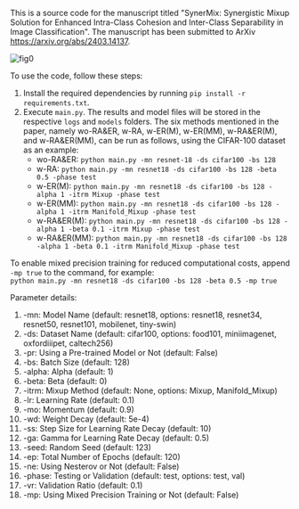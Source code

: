 This is a source code for the manuscript titled "SynerMix: Synergistic Mixup Solution for Enhanced Intra-Class Cohesion and Inter-Class Separability in Image Classification". The manuscript has been submitted to ArXiv https://arxiv.org/abs/2403.14137.  

![fig0](https://github.com/wxitxy/synermix/assets/129836406/2612998e-cb64-438f-99d8-d4ef5c77f1fc)

  
To use the code, follow these steps:  
1. Install the required dependencies by running `pip install -r requirements.txt`.  
2. Execute `main.py`. The results and model files will be stored in the respective `logs` and `models` folders. The six methods mentioned in the paper, namely wo-RA&ER, w-RA, w-ER(M), w-ER(MM), w-RA&ER(M), and w-RA&ER(MM), can be run as follows, using the CIFAR-100 dataset as an example:  
   - wo-RA&ER: `python main.py -mn resnet-18 -ds cifar100 -bs 128`  
   - w-RA: `python main.py -mn resnet18 -ds cifar100 -bs 128 -beta 0.5 -phase test`  
   - w-ER(M): `python main.py -mn resnet18 -ds cifar100 -bs 128 -alpha 1 -itrm Mixup -phase test`  
   - w-ER(MM): `python main.py -mn resnet18 -ds cifar100 -bs 128 -alpha 1 -itrm Manifold_Mixup -phase test`  
   - w-RA&ER(M): `python main.py -mn resnet18 -ds cifar100 -bs 128 -alpha 1 -beta 0.1 -itrm Mixup -phase test`  
   - w-RA&ER(MM): `python main.py -mn resnet18 -ds cifar100 -bs 128 -alpha 1 -beta 0.1 -itrm Manifold_Mixup -phase test`  

To enable mixed precision training for reduced computational costs, append `-mp true` to the command, for example:  
`python main.py -mn resnet18 -ds cifar100 -bs 128 -beta 0.5 -mp true`  
  
Parameter details:  
1. -mn: Model Name (default: resnet18, options: resnet18, resnet34, resnet50, resnet101, mobilenet, tiny-swin)  
2. -ds: Dataset Name (default: cifar100, options: food101, miniimagenet, oxfordiiipet, caltech256)  
3. -pr: Using a Pre-trained Model or Not (default: False)  
4. -bs: Batch Size (default: 128)  
5. -alpha: Alpha (default: 1)  
6. -beta: Beta (default: 0)  
7. -itrm: Mixup Method (default: None, options: Mixup, Manifold_Mixup)  
8. -lr: Learning Rate (default: 0.1)  
9. -mo: Momentum (default: 0.9)  
10. -wd: Weight Decay (default: 5e-4)  
11. -ss: Step Size for Learning Rate Decay (default: 10)  
12. -ga: Gamma for Learning Rate Decay (default: 0.5)  
13. -seed: Random Seed (default: 123)  
14. -ep: Total Number of Epochs (default: 120)  
15. -ne: Using Nesterov or Not (default: False)  
16. -phase: Testing or Validation (default: test, options: test, val)  
17. -vr: Validation Ratio (default: 0.1)  
18. -mp: Using Mixed Precision Training or Not (default: False)  
